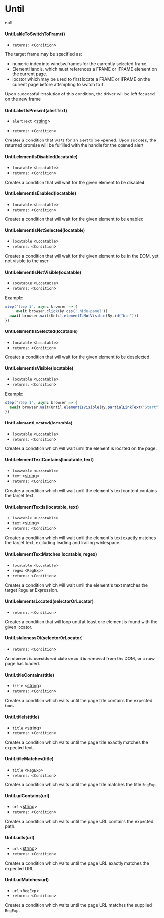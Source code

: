 # Until
null
#### Until.ableToSwitchToFrame()
* `returns:` <`Condition`> 

The target frame may be specified as:
- numeric index into window.frames for the currently selected frame.
- ElementHandle, which must references a FRAME or IFRAME element on the current page.
- locator which may be used to first locate a FRAME or IFRAME on the current page before attempting to switch to it.

Upon successful resolution of this condition, the driver will be left focused on the new frame.


#### Until.alertIsPresent(alertText)
* `alertText` <[string]> 

* `returns:` <`Condition`> 

Creates a condition that waits for an alert to be opened. Upon success, the returned promise will be fulfilled with the handle for the opened alert

#### Until.elementIsDisabled(locatable)
* `locatable` <`Locatable`> 
* `returns:` <`Condition`> 

Creates a condition that will wait for the given element to be disabled

#### Until.elementIsEnabled(locatable)
* `locatable` <`Locatable`> 
* `returns:` <`Condition`> 

Creates a condition that will wait for the given element to be enabled

#### Until.elementIsNotSelected(locatable)
* `locatable` <`Locatable`> 
* `returns:` <`Condition`> 

Creates a condition that will wait for the given element to be in the DOM, yet not visible to the user

#### Until.elementIsNotVisible(locatable)
* `locatable` <`Locatable`> 
* `returns:` <`Condition`> 

Example:
```typescript
step("Step 1", async browser => {
	 await browser.click(By.css('.hide-panel'))
  await browser.wait(Until.elementIsNotVisible(By.id("btn")))
})
```


#### Until.elementIsSelected(locatable)
* `locatable` <`Locatable`> 
* `returns:` <`Condition`> 

Creates a condition that will wait for the given element to be deselected.

#### Until.elementIsVisible(locatable)
* `locatable` <`Locatable`> 
* `returns:` <`Condition`> 

Example:
```typescript
step("Step 1", async browser => {
  await browser.wait(Until.elementIsVisible(By.partialLinkText("Start")))
})
```


#### Until.elementLocated(locatable)
* `locatable` <`Locatable`> 
* `returns:` <`Condition`> 

Creates a condition which will wait until the element is located on the page.

#### Until.elementTextContains(locatable, text)
* `locatable` <`Locatable`> 
* `text` <[string]> 
* `returns:` <`Condition`> 

Creates a condition which will wait until the element's text content contains the target text.

#### Until.elementTextIs(locatable, text)
* `locatable` <`Locatable`> 
* `text` <[string]> 
* `returns:` <`Condition`> 

Creates a condition which will wait until the element's text exactly matches the target text, excluding leading and trailing whitespace.

#### Until.elementTextMatches(locatable, regex)
* `locatable` <`Locatable`> 
* `regex` <`RegExp`> 
* `returns:` <`Condition`> 

Creates a condition which will wait until the element's text matches the target Regular Expression.

#### Until.elementsLocated(selectorOrLocator)
* `returns:` <`Condition`> 

Creates a condition that will loop until at least one element is found with the given locator.

#### Until.stalenessOf(selectorOrLocator)
* `returns:` <`Condition`> 

An element is considered stale once it is removed from the DOM, or a new page has loaded.


#### Until.titleContains(title)
* `title` <[string]> 
* `returns:` <`Condition`> 

Creates a condition which waits until the page title contains the expected text.

#### Until.titleIs(title)
* `title` <[string]> 
* `returns:` <`Condition`> 

Creates a condition which waits until the page title exactly matches the expected text.

#### Until.titleMatches(title)
* `title` <`RegExp`> 
* `returns:` <`Condition`> 

Creates a condition which waits until the page title matches the title `RegExp`.

#### Until.urlContains(url)
* `url` <[string]> 
* `returns:` <`Condition`> 

Creates a condition which waits until the page URL contains the expected path.

#### Until.urlIs(url)
* `url` <[string]> 
* `returns:` <`Condition`> 

Creates a condition which waits until the page URL exactly matches the expected URL.

#### Until.urlMatches(url)
* `url` <`RegExp`> 
* `returns:` <`Condition`> 

Creates a condition which waits until the page URL matches the supplied `RegExp`.


[string]: https://developer.mozilla.org/en-US/docs/Web/JavaScript/Data_structures#String_type
[Promise]: https://developer.mozilla.org/en-US/docs/Web/JavaScript/Reference/Global_Objects/Promise
[Device]: Enumerations.md/#device